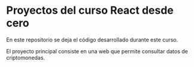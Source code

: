 # Proyectos del curso React desde cero

En este repositorio se deja el código desarrollado durante este curso.

El proyecto principal consiste en una web que permite consultar datos de criptomonedas.